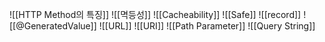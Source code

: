 ![[HTTP Method의 특징]]
![[멱등성]]
![[Cacheability]]
![[Safe]]
![[record]]
![[@GeneratedValue]]
![[URL]]
![[URI]]
![[Path Parameter]]
![[Query String]]






















